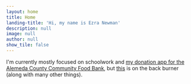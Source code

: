 ```yaml
---
layout: home
title: Home
landing-title: 'Hi, my name is Ezra Newman'
description: null
image: null
author: null
show_tile: false
---
```


I'm currently mostly focused on schoolwork and [my donation app for the Alemeda County Community Food Bank](github.com/ExtraE113/bowie), but [this](https://github.com/ExtraE113/wikipedia) is on the back burner (along with many other things).
<br> <br>
